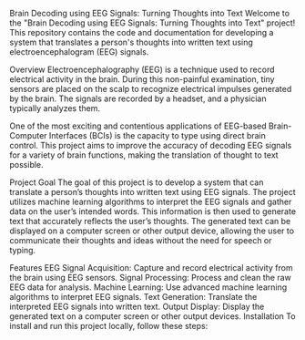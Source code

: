 Brain Decoding using EEG Signals: Turning Thoughts into Text
Welcome to the "Brain Decoding using EEG Signals: Turning Thoughts into Text" project! This repository contains the code and documentation for developing a system that translates a person's thoughts into written text using electroencephalogram (EEG) signals.

Overview
Electroencephalography (EEG) is a technique used to record electrical activity in the brain. During this non-painful examination, tiny sensors are placed on the scalp to recognize electrical impulses generated by the brain. The signals are recorded by a headset, and a physician typically analyzes them.

One of the most exciting and contentious applications of EEG-based Brain-Computer Interfaces (BCIs) is the capacity to type using direct brain control. This project aims to improve the accuracy of decoding EEG signals for a variety of brain functions, making the translation of thought to text possible.

Project Goal
The goal of this project is to develop a system that can translate a person’s thoughts into written text using EEG signals. The project utilizes machine learning algorithms to interpret the EEG signals and gather data on the user’s intended words. This information is then used to generate text that accurately reflects the user’s thoughts. The generated text can be displayed on a computer screen or other output device, allowing the user to communicate their thoughts and ideas without the need for speech or typing.

Features
EEG Signal Acquisition: Capture and record electrical activity from the brain using EEG sensors.
Signal Processing: Process and clean the raw EEG data for analysis.
Machine Learning: Use advanced machine learning algorithms to interpret EEG signals.
Text Generation: Translate the interpreted EEG signals into written text.
Output Display: Display the generated text on a computer screen or other output devices.
Installation
To install and run this project locally, follow these steps:
